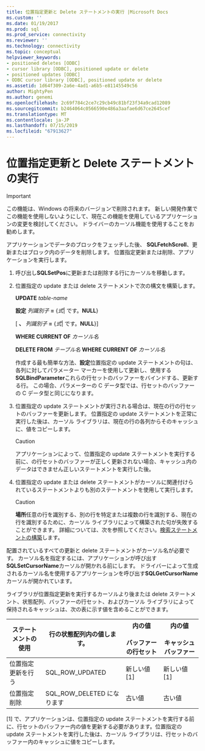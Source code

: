 ```yaml
---
title: 位置指定更新と Delete ステートメントの実行 |Microsoft Docs
ms.custom: ''
ms.date: 01/19/2017
ms.prod: sql
ms.prod_service: connectivity
ms.reviewer: ''
ms.technology: connectivity
ms.topic: conceptual
helpviewer_keywords:
- positioned deletes [ODBC]
- cursor library [ODBC], positioned update or delete
- positioned updates [ODBC]
- ODBC cursor library [ODBC], positioned update or delete
ms.assetid: 1d64f309-2a6e-4ad1-a6b5-e81145549c56
author: MightyPen
ms.author: genemi
ms.openlocfilehash: 2c69f784c2ce7c29cb49c81bf23f34a9cad12089
ms.sourcegitcommit: b2464064c0566590e486a3aafae6d67ce2645cef
ms.translationtype: MT
ms.contentlocale: ja-JP
ms.lasthandoff: 07/15/2019
ms.locfileid: "67913627"
---
```

# <a name="executing-positioned-update-and-delete-statements"></a>位置指定更新と Delete ステートメントの実行
> [!IMPORTANT]  
>  この機能は、Windows の将来のバージョンで削除されます。 新しい開発作業でこの機能を使用しないようにして、現在この機能を使用しているアプリケーションの変更を検討してください。 ドライバーのカーソル機能を使用することをお勧めします。  
  
 アプリケーションでデータのブロックをフェッチした後、 **SQLFetchScroll**、更新またはブロック内のデータを削除します。 位置指定更新または削除、アプリケーションを実行します。  
  
1.  呼び出し**SQLSetPos**に更新または削除する行にカーソルを移動します。  
  
2.  位置指定の update または delete ステートメントで次の構文を構築します。  
  
     **UPDATE** *table-name*  
  
     **設定** *列識別子* **=** {*式*&#124; です。**NULL**}  
  
     [ **、** *列識別子* **=** {*式*&#124; です。**NULL**}]  
  
     **WHERE CURRENT OF** *カーソル名*  
  
     **DELETE FROM** *テーブル名* **WHERE CURRENT OF** *カーソル名*  
  
     作成する最も簡単な方法、**設定**位置指定の update ステートメントの句は、各列に対してパラメーター マーカーを使用して更新し、使用する**SQLBindParameter**これらの行セットのバッファーをバインドする、更新する行。 この場合、パラメーターの C データ型では、行セットのバッファーの C データ型と同じになります。  
  
3.  位置指定の update ステートメントが実行される場合は、現在の行の行セットのバッファーを更新します。 位置指定の update ステートメントを正常に実行した後は、カーソル ライブラリは、現在の行の各列からそのキャッシュに、値をコピーします。  
  
    > [!CAUTION]  
    >  アプリケーションによって、位置指定の update ステートメントを実行する前に、の行セットのバッファーが正しく更新されない場合、キャッシュ内のデータはできません正しいステートメントを実行した後。  
  
4.  位置指定の update または delete ステートメントがカーソルに関連付けられているステートメントよりも別のステートメントを使用して実行します。  
  
    > [!CAUTION]  
    >  **場所**任意の行を識別する、別の行を特定または複数の行を識別する、現在の行を識別するために、カーソル ライブラリによって構築された句が失敗することができます。 詳細については、次を参照してください。[検索ステートメントの構築](../../../odbc/reference/appendixes/constructing-searched-statements.md)します。  
  
 配置されているすべての更新と delete ステートメントがカーソル名が必要です。 カーソル名を指定するには、アプリケーションが呼び出す**SQLSetCursorName**カーソルが開かれる前にします。 ドライバーによって生成されるカーソル名を使用するアプリケーションを呼び出す**SQLGetCursorName**カーソルが開かれています。  
  
 ライブラリが位置指定更新を実行するカーソルより後または delete ステートメント、状態配列、バッファーの行セット、およびカーソル ライブラリによって保持されるキャッシュは、次の表に示す値を含めることができます。  
  
|ステートメントの使用|行の状態配列内の値します。|内の値<br /><br /> バッファーの行セット|内の値<br /><br /> キャッシュ バッファー|  
|--------------------|-------------------------------|----------------------------------|---------------------------------|  
|位置指定更新を行う|SQL_ROW_UPDATED|新しい値 [1]|新しい値 [1]|  
|位置指定削除|SQL_ROW_DELETED になります|古い値|古い値|  
  
 [1] で、アプリケーションは、位置指定の update ステートメントを実行する前に、行セットのバッファー内の値を更新する必要があります。位置指定の update ステートメントを実行した後は、カーソル ライブラリは、行セットのバッファー内のキャッシュに値をコピーします。
